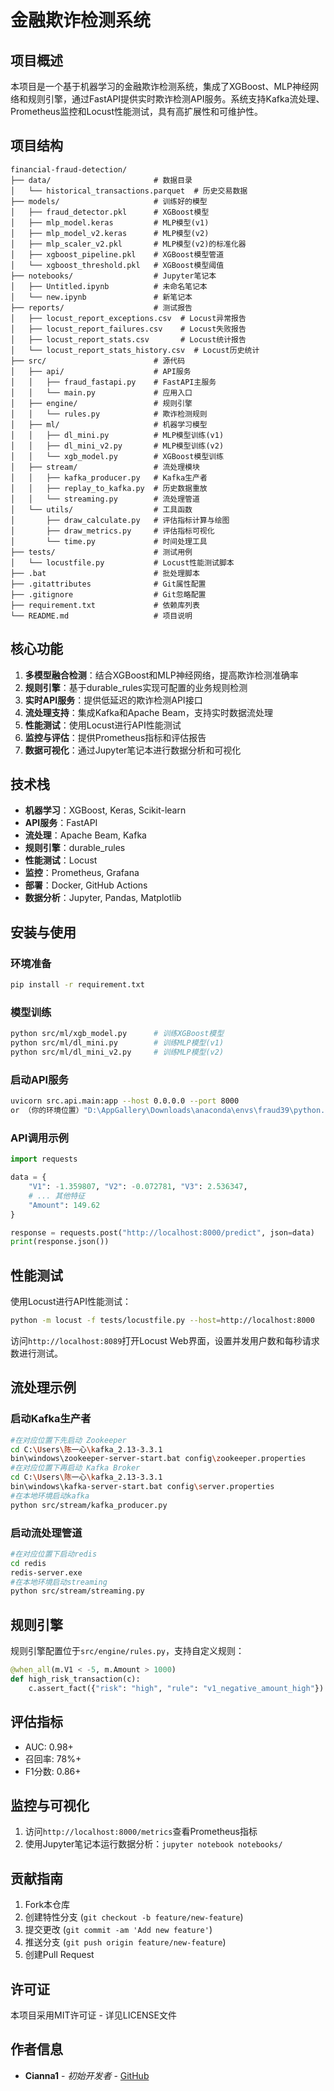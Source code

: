 # 金融欺诈检测系统

## 项目概述
本项目是一个基于机器学习的金融欺诈检测系统，集成了XGBoost、MLP神经网络和规则引擎，通过FastAPI提供实时欺诈检测API服务。系统支持Kafka流处理、Prometheus监控和Locust性能测试，具有高扩展性和可维护性。

## 项目结构
```
financial-fraud-detection/
├── data/                       # 数据目录
│   └── historical_transactions.parquet  # 历史交易数据
├── models/                     # 训练好的模型
│   ├── fraud_detector.pkl      # XGBoost模型
│   ├── mlp_model.keras         # MLP模型(v1)
│   ├── mlp_model_v2.keras      # MLP模型(v2)
│   ├── mlp_scaler_v2.pkl       # MLP模型(v2)的标准化器
│   ├── xgboost_pipeline.pkl    # XGBoost模型管道
│   └── xgboost_threshold.pkl   # XGBoost模型阈值
├── notebooks/                  # Jupyter笔记本
│   ├── Untitled.ipynb          # 未命名笔记本
│   └── new.ipynb               # 新笔记本
├── reports/                    # 测试报告
│   ├── locust_report_exceptions.csv  # Locust异常报告
│   ├── locust_report_failures.csv    # Locust失败报告
│   ├── locust_report_stats.csv       # Locust统计报告
│   └── locust_report_stats_history.csv  # Locust历史统计
├── src/                        # 源代码
│   ├── api/                    # API服务
│   │   ├── fraud_fastapi.py    # FastAPI主服务
│   │   └── main.py             # 应用入口
│   ├── engine/                 # 规则引擎
│   │   └── rules.py            # 欺诈检测规则
│   ├── ml/                     # 机器学习模型
│   │   ├── dl_mini.py          # MLP模型训练(v1)
│   │   ├── dl_mini_v2.py       # MLP模型训练(v2)
│   │   └── xgb_model.py        # XGBoost模型训练
│   ├── stream/                 # 流处理模块
│   │   ├── kafka_producer.py   # Kafka生产者
│   │   ├── replay_to_kafka.py  # 历史数据重放
│   │   └── streaming.py        # 流处理管道
│   └── utils/                  # 工具函数
│       ├── draw_calculate.py   # 评估指标计算与绘图
│       ├── draw_metrics.py     # 评估指标可视化
│       └── time.py             # 时间处理工具
├── tests/                      # 测试用例
│   └── locustfile.py           # Locust性能测试脚本
├── .bat                        # 批处理脚本
├── .gitattributes              # Git属性配置
├── .gitignore                  # Git忽略配置
├── requirement.txt             # 依赖库列表
└── README.md                   # 项目说明
```

## 核心功能
1. **多模型融合检测**：结合XGBoost和MLP神经网络，提高欺诈检测准确率
2. **规则引擎**：基于durable_rules实现可配置的业务规则检测
3. **实时API服务**：提供低延迟的欺诈检测API接口
4. **流处理支持**：集成Kafka和Apache Beam，支持实时数据流处理
5. **性能测试**：使用Locust进行API性能测试
6. **监控与评估**：提供Prometheus指标和评估报告
7. **数据可视化**：通过Jupyter笔记本进行数据分析和可视化

## 技术栈
- **机器学习**：XGBoost, Keras, Scikit-learn
- **API服务**：FastAPI
- **流处理**：Apache Beam, Kafka
- **规则引擎**：durable_rules
- **性能测试**：Locust
- **监控**：Prometheus, Grafana
- **部署**：Docker, GitHub Actions
- **数据分析**：Jupyter, Pandas, Matplotlib

## 安装与使用

### 环境准备
```bash
pip install -r requirement.txt
```

### 模型训练
```bash
python src/ml/xgb_model.py      # 训练XGBoost模型
python src/ml/dl_mini.py        # 训练MLP模型(v1)
python src/ml/dl_mini_v2.py     # 训练MLP模型(v2)
```

### 启动API服务
```bash
uvicorn src.api.main:app --host 0.0.0.0 --port 8000
or （你的环境位置）"D:\AppGallery\Downloads\anaconda\envs\fraud39\python.exe" -m uvicorn src.api.main:app --host 0.0.0.0 --port 8000
```

### API调用示例
```python
import requests

data = {
    "V1": -1.359807, "V2": -0.072781, "V3": 2.536347,
    # ... 其他特征
    "Amount": 149.62
}

response = requests.post("http://localhost:8000/predict", json=data)
print(response.json())
```

## 性能测试
使用Locust进行API性能测试：
```bash
python -m locust -f tests/locustfile.py --host=http://localhost:8000
```
访问`http://localhost:8089`打开Locust Web界面，设置并发用户数和每秒请求数进行测试。

## 流处理示例
### 启动Kafka生产者
```bash
#在对应位置下先启动 Zookeeper
cd C:\Users\陈一心\kafka_2.13-3.3.1
bin\windows\zookeeper-server-start.bat config\zookeeper.properties
#在对应位置下再启动 Kafka Broker
cd C:\Users\陈一心\kafka_2.13-3.3.1
bin\windows\kafka-server-start.bat config\server.properties
#在本地环境启动kafka
python src/stream/kafka_producer.py
```

### 启动流处理管道
```bash
#在对应位置下启动redis
cd redis
redis-server.exe
#在本地环境启动streaming
python src/stream/streaming.py
```

## 规则引擎
规则引擎配置位于`src/engine/rules.py`，支持自定义规则：
```python
@when_all(m.V1 < -5, m.Amount > 1000)
def high_risk_transaction(c):
    c.assert_fact({"risk": "high", "rule": "v1_negative_amount_high"})
```

## 评估指标
- AUC: 0.98+
- 召回率: 78%+
- F1分数: 0.86+

## 监控与可视化
1. 访问`http://localhost:8000/metrics`查看Prometheus指标
2. 使用Jupyter笔记本运行数据分析：`jupyter notebook notebooks/`

## 贡献指南
1. Fork本仓库
2. 创建特性分支 (`git checkout -b feature/new-feature`)
3. 提交更改 (`git commit -am 'Add new feature'`)
4. 推送分支 (`git push origin feature/new-feature`)
5. 创建Pull Request

## 许可证
本项目采用MIT许可证 - 详见LICENSE文件

## 作者信息
- **Cianna1** - *初始开发者* - [GitHub](https://github.com/Cianna1)
